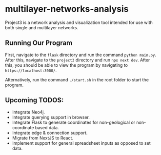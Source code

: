 # multilayer-networks-analysis

Project3 is a network analysis and visualization tool intended for use with both single and multilayer networks.

## Running Our Program

First, navigate to the ```flask``` directory and run the command ```python main.py```. After this, navigate to the ```project3``` directory and run ```npx next dev```. After this, you should be able to view the program by navigating to ```https://localhost:3000/```.

Alternatively, run the command ```./start.sh``` in the root folder to start the program.

## Upcoming TODOS:

* Integrate Neo4j.
* Integrate querying support in browser.
* Integrate Flask to generate coordinates for non-geological or non-coordinate based data.
* Integrate edge & connection support.
* Migrate from NextJS to React.
* Implement support for general spreadsheet inputs as opposed to set data.